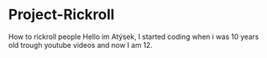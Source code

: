 # Project-Rickroll
How to rickroll people
Hello im Atýsek, I started coding when i was 10 years old trough youtube videos and now I am 12.
